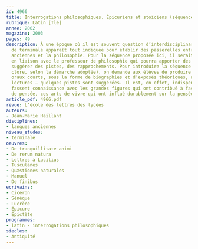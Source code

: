```yaml
---
id: 4966
title: Interrogations philosophiques. Épicuriens et stoïciens (séquence)
rubrique: Latin [Tle] 
annee: 2002
magazine: 2003
pages: 49
description: À une époque où il est souvent question d’interdisciplinarité, l’année
  de terminale apparaît tout indiquée pour établir des passerelles entre les langues
  anciennes et la philosophie. Pour la séquence proposée ici, il serait bon de travailler
  en liaison avec le professeur de philosophie qui pourra apporter des précisions,
  suggérer des pistes, des rapprochements. Pour introduire la séquence (ou pour la
  clore, selon la démarche adoptée), on demande aux élèves de produire quelques travaux
  oraux courts, sous la forme de biographies et d’exposés théoriques, agrémentés de
  lectures – quelques pistes sont suggérées. Il est, en effet, indispensable qu’ils
  fassent connaissance avec les grandes figures qui ont contribué à façonner ces courants
  de pensée, ces arts de vivre qui ont influé durablement sur la pensée occidentale.
article_pdf: 4966.pdf
revue: L’école des lettres des lycées
auteurs:
- Jean-Marie Haillant
disciplines:
- langues anciennes
niveau_etudes:
- terminale
oeuvres:
- De tranquillitate animi
- De rerum natura
- Lettres à Lucilius
- Tusculanes
- Quæstiones naturales
- Manuel
- De finibus
ecrivains:
- Cicéron
- Sénèque
- Lucrèce
- Épicure
- Épictète
programmes:
- latin - interrogations philosophiques
siecles:
- Antiquité
---
```

